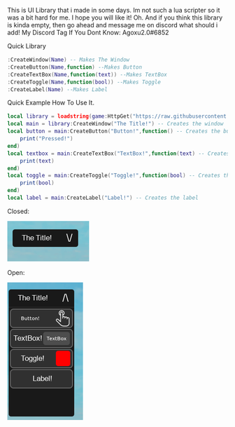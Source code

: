 This is UI Library that i made in some days. Im not such a lua scripter so it was a bit hard for me. I hope you will like it!
Oh. And if you think this library is kinda empty, then go ahead and message me on discord what should i add!
My Discord Tag If You Dont Know: Agoxu2.0#6852

Quick Library
```lua
:CreateWindow(Name) -- Makes The Window
:CreateButton(Name,function) --Makes Button
:CreateTextBox(Name,function(text)) --Makes TextBox
:CreateToggle(Name,function(bool)) --Makes Toggle
:CreateLabel(Name) --Makes Label
```

Quick Example How To Use It.
```lua
local library = loadstring(game:HttpGet("https://raw.githubusercontent.com/Agoxu0/Agoxu-UILIB/main/Library.lua"))() -- Gets the library.
local main = library:CreateWindow("The Title!") -- Creates the window
local button = main:CreateButton("Button!",function() -- Creates the button
    print("Pressed!")
end)
local textbox = main:CreateTextBox("TextBox!",function(text) -- Creates the textbox
    print(text)
end)
local toggle = main:CreateToggle("Toggle!",function(bool) -- Creates the toggle
    print(bool)
end)
local label = main:CreateLabel("Label!") -- Creates the label
```
Closed:

![image](https://raw.githubusercontent.com/Agoxu0/Agoxu-UILIB/main/Images./image_2022-11-26_153807785.png)


Open:

![image](https://raw.githubusercontent.com/Agoxu0/Agoxu-UILIB/main/Images./image_2022-11-26_153825218.png)
